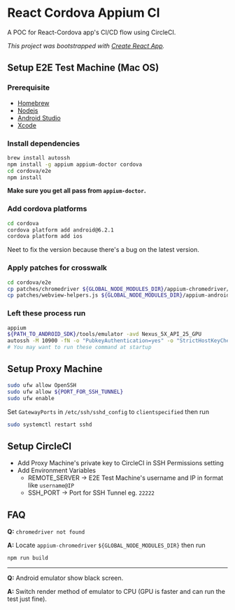 # React Cordova Appium CI
A POC for React-Cordova app's CI/CD flow using CircleCI.

*This project was bootstrapped with [Create React App](https://github.com/facebookincubator/create-react-app).*

## Setup E2E Test Machine (Mac OS)

### Prerequisite
- [Homebrew](https://brew.sh/)
- [Nodejs](https://nodejs.org/en/)
- [Android Studio](https://developer.android.com/studio/index.html)
- [Xcode](https://developer.apple.com/xcode/)

### Install dependencies
```bash
brew install autossh
npm install -g appium appium-doctor cordova
cd cordova/e2e
npm install
```

**Make sure you get all pass from `appium-doctor`.**

### Add cordova platforms
```bash
cd cordova
cordova platform add android@6.2.1
cordova platform add ios
```
Neet to fix the version because there's a bug on the latest version.

### Apply patches for crosswalk
```bash
cd cordova/e2e
cp patches/chromedriver ${GLOBAL_NODE_MODULES_DIR}/appium-chromedriver/chromedriver/mac/chromedriver
cp patches/webview-helpers.js ${GLOBAL_NODE_MODULES_DIR}/appium-android-driver/build/lib/webview-helpers.js
```

### Left these process run
```bash
appium
${PATH_TO_ANDROID_SDK}/tools/emulator -avd Nexus_5X_API_25_GPU
autossh -M 10900 -fN -o "PubkeyAuthentication=yes" -o "StrictHostKeyChecking=false" -o "PasswordAuthentication=no" -o "ServerAliveInterval 60" -o "ServerAliveCountMax 3" -R ${PROXY_MACHINE_IP}:${PORT_FOR_SSH_TUNNEL}:localhost:22 ${TEST_MACHINE_USER}@${PROXY_MACHINE_IP}
# You may want to run these command at startup
```

## Setup Proxy Machine
```bash
sudo ufw allow OpenSSH
sudo ufw allow ${PORT_FOR_SSH_TUNNEL}
sudo ufw enable
```
Set `GatewayPorts` in `/etc/ssh/sshd_config` to `clientspecified` then run

```bash
sudo systemctl restart sshd
```

## Setup CircleCI
- Add Proxy Machine's private key to CircleCI in SSH Permissions setting
- Add Environment Variables
  - REMOTE_SERVER -> E2E Test Machine's username and IP in format like `username@IP`
  - SSH_PORT -> Port for SSH Tunnel eg. `22222`

## FAQ
**Q:** `chromedriver not found`

**A:** Locate `appium-chromedriver` `${GLOBAL_NODE_MODULES_DIR}` then run

```bash
npm run build
```
---
**Q:** Android emulator show black screen.

**A:** Switch render method of emulator to CPU (GPU is faster and can run the test just fine).